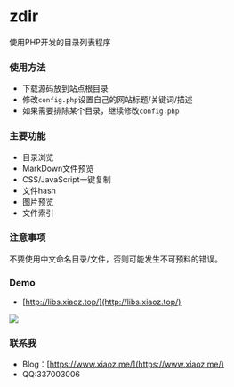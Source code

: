 # zdir
使用PHP开发的目录列表程序

### 使用方法
* 下载源码放到站点根目录
* 修改`config.php`设置自己的网站标题/关键词/描述
* 如果需要排除某个目录，继续修改`config.php`

### 主要功能
* 目录浏览
* MarkDown文件预览
* CSS/JavaScript一键复制
* 文件hash
* 图片预览
* 文件索引

### 注意事项
不要使用中文命名目录/文件，否则可能发生不可预料的错误。

### Demo
* [http://libs.xiaoz.top/](http://libs.xiaoz.top/)

![](https://imgurl.org/upload/1806/4587166ea12440b1.png)

### 联系我
* Blog：[https://www.xiaoz.me/](https://www.xiaoz.me/)
* QQ:337003006